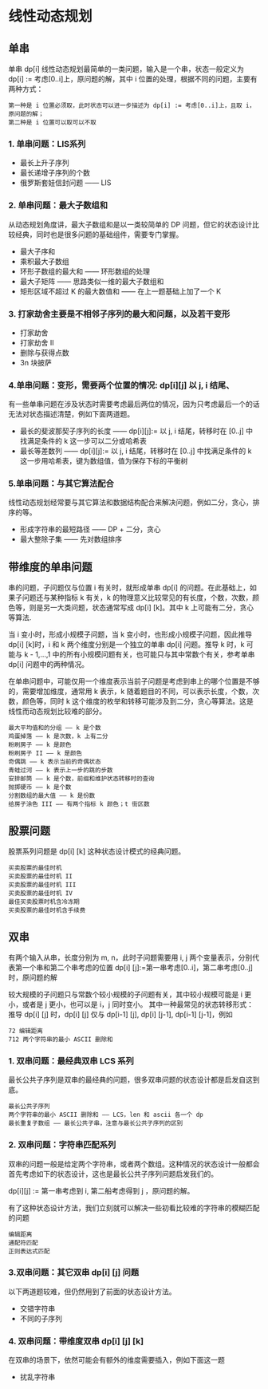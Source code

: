 # 线性动态规划



## 单串

单串 dp[i] 线性动态规划最简单的一类问题，输入是一个串，状态一般定义为 dp[i] := 考虑[0..i]上，原问题的解，其中 i 位置的处理，根据不同的问题，主要有两种方式：

    第一种是 i 位置必须取，此时状态可以进一步描述为 dp[i] := 考虑[0..i]上，且取 i，原问题的解；
    第二种是 i 位置可以取可以不取



### 1. 单串问题：LIS系列

- 最长上升子序列
- 最长递增子序列的个数
- 俄罗斯套娃信封问题 —— LIS

### 2. 单串问题：最大子数组和

从动态规划角度讲，最大子数组和是以一类较简单的 DP 问题，但它的状态设计比较经典，同时也是很多问题的基础组件，需要专门掌握。

- 最大子序和
- 乘积最大子数组
- 环形子数组的最大和 —— 环形数组的处理
- 最大子矩阵 —— 思路类似一维的最大子数组和
- 矩形区域不超过 K 的最大数值和 —— 在上一题基础上加了一个 K

### 3. 打家劫舍主要是不相邻子序列的最大和问题，以及若干变形

- 打家劫舍
- 打家劫舍 II
- 删除与获得点数
- 3n 块披萨

### 4.单串问题：变形，需要两个位置的情况: dp[i][j] 以 j, i 结尾、
有一些单串问题在涉及状态时需要考虑最后两位的情况，因为只考虑最后一个的话无法对状态描述清楚，例如下面两道题。

- 最长的斐波那契子序列的长度 —— dp[i][j]:= 以 j, i 结尾，转移时在 [0..j] 中找满足条件的 k 这一步可以二分或哈希表
- 最长等差数列 —— dp[i][j]:= 以 j, i 结尾，转移时在 [0..j] 中找满足条件的 k 这一步用哈希表，键为数组值，值为保存下标的平衡树

### 5.单串问题：与其它算法配合

线性动态规划经常要与其它算法和数据结构配合来解决问题，例如二分，贪心，排序的等。

- 形成字符串的最短路径 —— DP + 二分，贪心
- 最大整除子集 —— 先对数组排序



## 带维度的单串问题

串的问题，子问题仅与位置 i 有关时，就形成单串 dp[i] 的问题。在此基础上，如果子问题还与某种指标 k 有关，k 的物理意义比较常见的有长度，个数，次数，颜色等，则是另一大类问题，状态通常写成 dp[i] [k]。其中 k 上可能有二分，贪心等算法.

当 i 变小时，形成小规模子问题，当 k 变小时，也形成小规模子问题，因此推导 dp[i] [k]时，i 和 k 两个维度分别是一个独立的单串 dp[i] 问题。推导 k 时，k 可能与 k - 1,...,1 中的所有小规模问题有关，也可能只与其中常数个有关，参考单串 dp[i] 问题中的两种情况。

在单串问题中，可能仅用一个维度表示当前子问题是考虑到串上的哪个位置是不够的，需要增加维度，通常用 k 表示，k 随着题目的不同，可以表示长度，个数，次数，颜色等，同时 k 这个维度的枚举和转移可能涉及到二分，贪心等算法。这是线性而动态规划比较难的部分。

    最大平均值和的分组 —— k 是个数
    鸡蛋掉落 —— k 是次数，k 上有二分
    粉刷房子 —— k 是颜色
    粉刷房子 II —— k 是颜色
    奇偶跳 —— k 表示当前的奇偶状态
    青蛙过河 —— k 表示上一步的跳的步数
    安排邮筒 —— k 是个数，前缀和维护状态转移时的查询
    抛掷硬币 —— k 是个数
    分割数组的最大值 —— k 是份数
    给房子涂色 III —— 有两个指标 k 颜色；t 街区数





## 股票问题

股票系列问题是 dp[i] [k] 这种状态设计模式的经典问题。

    买卖股票的最佳时机
    买卖股票的最佳时机 II
    买卖股票的最佳时机 III
    买卖股票的最佳时机 IV
    最佳买卖股票时机含冷冻期
    买卖股票的最佳时机含手续费



## 双串

有两个输入从串，长度分别为 m, n，此时子问题需要用 i, j 两个变量表示，分别代表第一个串和第二个串考虑的位置 dp[i] [j]:=第一串考虑[0..i]，第二串考虑[0..j]时，原问题的解

较大规模的子问题只与常数个较小规模的子问题有关，其中较小规模可能是 i 更小，或者是 j 更小，也可以是 i，j 同时变小。
其中一种最常见的状态转移形式：推导 dp[i] [j] 时，dp[i] [j] 仅与 dp[i-1] [j], dp[i] [j-1], dp[i-1] [j-1]，例如

    72 编辑距离
    712 两个字符串的最小 ASCII 删除和



### 1. 双串问题：最经典双串 LCS 系列

最长公共子序列是双串的最经典的问题，很多双串问题的状态设计都是启发自这到底。

    最长公共子序列
    两个字符串的最小 ASCII 删除和 —— LCS，len 和 ascii 各一个 dp
    最长重复子数组 —— 最长公共子串，注意与最长公共子序列的区别



### 2. 双串问题：字符串匹配系列

双串的问题一般是给定两个字符串，或者两个数组。这种情况的状态设计一般都会首先考虑如下的状态设计，这也是最长公共子序列问题启发我们的。

dp[i][j] := 第一串考虑到 i, 第二船考虑得到 j ，原问题的解。

有了这种状态设计方法，我们立刻就可以解决一些初看比较难的字符串的模糊匹配的问题

    编辑距离
    通配符匹配
    正则表达式匹配



### 3.双串问题：其它双串 dp[i] [j] 问题

以下两道题较难，但仍然用到了前面的状态设计方法。
 

- 交错字符串
- 不同的子序列



### 4. 双串问题：带维度双串 dp[i] [j] [k]

在双串的场景下，依然可能会有额外的维度需要插入，例如下面这一题
 

- 扰乱字符串
